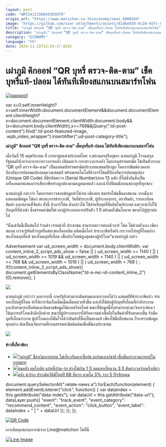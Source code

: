 ```yaml
---
layout: post
code: "ART24111508433OSKT9"
origin_url: "https://www.matichon.co.th/economy/news_4900164"
image: "https://github.com/user-attachments/assets/81dbe939-8c2d-45fc-8438-4ed5a6272c70"
title: "เผ่าภูมิ คิกออฟ “QR บุหรี่ ตรวจ-ติด-ตาม” เช็คบุหรี่แท้-ปลอม ได้ทันทีเพียงสแกนบนสมาร์ทโฟน"
description: "เผ่าภูมิ\" คิกออฟ “QR บุหรี่ ตรวจ-ติด-ตาม” เช็คบุหรี่แท้-ปลอม ได้ทันทีเพียงสแกนบนสมาร์โฟน"
category: "ECONOMY"
language: "th"
date: 2024-11-15T13:24:17.826Z
---
```


# เผ่าภูมิ คิกออฟ “QR บุหรี่ ตรวจ-ติด-ตาม” เช็คบุหรี่แท้-ปลอม ได้ทันทีเพียงสแกนบนสมาร์ทโฟน

[![](https://www.matichon.co.th/wp-content/uploads/2024/11/paopoo1.jpg "paopoo1")](https://www.matichon.co.th/wp-content/uploads/2024/11/paopoo1.jpg)

var x=0;self.innerHeight?x=self.innerWidth:document.documentElement&&document.documentElement.clientHeight?x=document.documentElement.clientWidth:document.body&&(x=document.body.clientWidth),x<=768&&jQuery(".td-post-content").find(".td-post-featured-image, .wpb\_video\_wrapper").insertAfter(".ud-post-category-title");

**เผ่าภูมิ” คิกออฟ “QR บุหรี่ ตรวจ-ติด-ตาม” เช็คบุหรี่แท้-ปลอม ได้ทันทีเพียงสแกนบนสมาร์โฟน**

เมื่อวันที่ 15 พฤศจิกายน ที่ การยาสูบแห่งประเทศไทย จ.พระนครศรีอยุธยา นายเผ่าภูมิ โรจนสกุล รัฐมนตรีช่วยว่าการกระทรวงการคลัง เปิดเผยว่า กระทรวงการคลัง โดยกรมสรรพสามิต ได้เปิดตัวระบบ “QR บุหรี่ ตรวจ-ติด-ตาม” เป็นแสตมป์สรรพสามิตประเภทแสตมป์ยาสูบ โดยการพิมพ์ลวดลายป้องกันการปลอมแปลงบนดวงแสตมป์ พร้อมเทคโนโลยีคิวอาร์โค้ดที่ป้องกันการปลอมแปลง (Unique QR Code) ที่มีรหัสตรวจ (Serial Number)สอบ 13 หลัก ที่ไม่ซ้ำกันซึ่งเป็นเครื่องหมายแสดงการเสียภาษีอย่างถูกต้องตามกฎหมายแล้ว และนำไปปิดผนึกบนซองบุหรี่ทุกซอง

นายเผ่าภูมิ กล่าวว่า โดยการตรวจสอบข้อมูลทำได้ง่าย เพียงยก สมาร์ทโฟนขึ้นมาสแกน จากนั้นจะแสดงผลข้อมูล ได้แก่ สถานะการชำระภาษี, วันที่ชำระภาษี, ผู้ประกอบการ, ตราสินค้า, รายละเอียดสินค้า และสถานที่จัดส่ง ทั้งนี้ คิวอาร์โค้ด ดังกล่าวได้ ใช้สำหรับบุหรี่ที่ผลิตในประเทศ และจะนำไปใช้กับบุหรี่ที่นำเข้า ซึ่งสรรพสามิตให้เวลาผู้ประกอบการปรับตัว 1 ปี พร้อมทั้งมีนโยบาย ขยายไปสู่สุราต่อไป

“ตั้งแต่วันนี้เป็นต้นไป ร้านค้า เจ้าหน้าที่ ประชาชน สามารถตรวจสอบคิวอาร์ โค้ด ได้ด้วยตัวเอง เพียงสแกน เราจะรู้ทันทีว่าบุหรี่แต่ละซองใครผลิต ผลิตเมื่อไหร่ ชำระภาษีหรือยัง กระจายไปอยู่ที่ไหนบ้าง ซองไหนบุหรี่แท้ ซองไหนบุหรี่เถื่อน เพื่อประโยชน์สูงสุดของผู้บริโภค”นายเผ่าภูมิ กล่าว

Advertisement var ud\_screen\_width = document.body.clientWidth; var content\_inline\_2\_script\_ads\_show = false || ( ud\_screen\_width >= 1140 ) || ( ud\_screen\_width >= 1019 && ud\_screen\_width < 1140 ) || ( ud\_screen\_width >= 768 && ud\_screen\_width < 1019 ) || ( ud\_screen\_width < 768 ) ; if(!content\_inline\_2\_script\_ads\_show){ document.getElementsByClassName("td-a-rec-id-content\_inline\_2")\[0\].remove(); }

![](https://www.matichon.co.th/wp-content/uploads/2024/11/873132.jpg)

นายเผ่าภูมิ กล่าวว่า นอกจากนี้ ภาครัฐยังสามารถติดตามและแกะรอยได้ว่า แสตมป์ที่ชำระภาษีแล้ว จ่ายออกไปอยู่ที่ไหน ทำให้การจัดเก็บเต็มเม็ดเต็มหน่วยยิ่งขึ้น และยังใช้ต่อสู้กับบุหรี่เถื่อนที่กำลังระบาด และยังสามารถสืบค้นและติดตามข้อมูลได้แบบเรียลไทม์ ขณะที่ข้อมูลนี้ยังสามารถนำมาวิเคราะห์แนวโน้มการบริโภคเชิงลึกอีกด้วย ขณะที่ผู้ประกอบการได้รับความน่าเชื่อถือในสินค้าที่รับมามากขึ้น รับมือบุหรี่เถื่อนระบาด ผู้บริโภคเองก็มั่นใจได้ว่าสินค้าที่ซื้อเป็นของแท้ เพียงใช้มือถือสแกน ก็จะทราบข้อมูลทุกอย่าง นับเป็นนวัตกรรมที่กรมสรรพสามิตคิดค้นเพื่อพี่น้องประชาชน

![](https://www.matichon.co.th/wp-content/uploads/2024/11/873238.jpg)

#### ข่าวที่เกี่ยวข้อง

*   [![](https://www.matichon.co.th/wp-content/uploads/2024/11/pp7.jpg)“เผ่าภูมิ” ชี้ค่าเงินบาทอ่อน ไม่เกี่ยวกับเคาะชื่อปธ.บอร์ดแบงก์ชาติ เชื่อมั่นกระบวนการอยู่ในกฎหมาย](https://www.matichon.co.th/economy/news_4895116)
*   [![](https://www.matichon.co.th/wp-content/uploads/2024/05/พิชัย-ชุณหวชิร-คลัง.jpg)ขุนคลัง ผุดไอเดีย แก้หนี้บ้าน-รถ ค้างไม่เกิน 1 ปี ลดดอกเบี้ยนาน 3 ปี ตัดค่างวดจ่ายครึ่งเดียว](https://www.matichon.co.th/economy/news_4877070)
*   [![](https://www.matichon.co.th/wp-content/uploads/2024/10/1-435.jpg)คลัง นำร่อง ประเมินจีดีพีไทยปี 68 ที่แรก คาดโต 3% จาก 5 ปัจจัยหนุน](https://www.matichon.co.th/economy/news_4875057)

document.querySelectorAll(".relate-news a").forEach(function(element) { element.addEventListener("click", function() { var dataIndex = this.getAttribute("data-index"); var dataUrl = this.getAttribute("data-url"); dataLayer.push({ "event": "track\_event", "event\_category": "recommend\_content", "event\_action": "click\_button", "event\_label": dataIndex + " | " + dataUrl }); }); });

[![QR Code](https://www.matichon.co.th/wp-content/uploads/2023/07/wob1371z.jpg)](https://lin.ee/ht0nDxX)

เกาะติดทุกสถานการณ์จาก Line@matichon ได้ที่นี่

[![Line Image](https://www.matichon.co.th/wp-content/uploads/2023/07/th.png)](https://lin.ee/ht0nDxX)